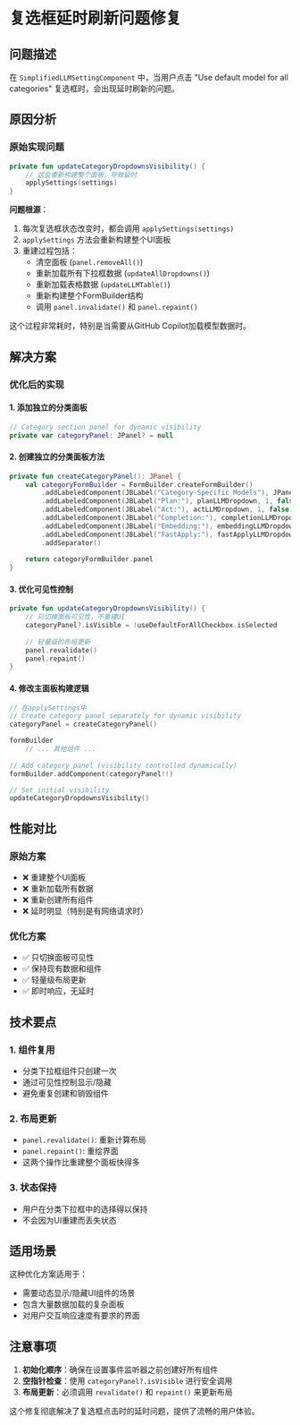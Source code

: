 # 复选框延时刷新问题修复

## 问题描述

在 `SimplifiedLLMSettingComponent` 中，当用户点击 "Use default model for all categories" 复选框时，会出现延时刷新的问题。

## 原因分析

### 原始实现问题
```kotlin
private fun updateCategoryDropdownsVisibility() {
    // 这会重新构建整个面板，导致延时
    applySettings(settings)
}
```

**问题根源**：
1. 每次复选框状态改变时，都会调用 `applySettings(settings)`
2. `applySettings` 方法会重新构建整个UI面板
3. 重建过程包括：
   - 清空面板 (`panel.removeAll()`)
   - 重新加载所有下拉框数据 (`updateAllDropdowns()`)
   - 重新加载表格数据 (`updateLLMTable()`)
   - 重新构建整个FormBuilder结构
   - 调用 `panel.invalidate()` 和 `panel.repaint()`

这个过程非常耗时，特别是当需要从GitHub Copilot加载模型数据时。

## 解决方案

### 优化后的实现

#### 1. 添加独立的分类面板
```kotlin
// Category section panel for dynamic visibility
private var categoryPanel: JPanel? = null
```

#### 2. 创建独立的分类面板方法
```kotlin
private fun createCategoryPanel(): JPanel {
    val categoryFormBuilder = FormBuilder.createFormBuilder()
        .addLabeledComponent(JBLabel("Category-Specific Models"), JPanel(), 1, false)
        .addLabeledComponent(JBLabel("Plan:"), planLLMDropdown, 1, false)
        .addLabeledComponent(JBLabel("Act:"), actLLMDropdown, 1, false)
        .addLabeledComponent(JBLabel("Completion:"), completionLLMDropdown, 1, false)
        .addLabeledComponent(JBLabel("Embedding:"), embeddingLLMDropdown, 1, false)
        .addLabeledComponent(JBLabel("FastApply:"), fastApplyLLMDropdown, 1, false)
        .addSeparator()
    
    return categoryFormBuilder.panel
}
```

#### 3. 优化可见性控制
```kotlin
private fun updateCategoryDropdownsVisibility() {
    // 只切换面板可见性，不重建UI
    categoryPanel?.isVisible = !useDefaultForAllCheckbox.isSelected
    
    // 轻量级的布局更新
    panel.revalidate()
    panel.repaint()
}
```

#### 4. 修改主面板构建逻辑
```kotlin
// 在applySettings中
// Create category panel separately for dynamic visibility
categoryPanel = createCategoryPanel()

formBuilder
    // ... 其他组件 ...
    
// Add category panel (visibility controlled dynamically)
formBuilder.addComponent(categoryPanel!!)

// Set initial visibility
updateCategoryDropdownsVisibility()
```

## 性能对比

### 原始方案
- ❌ 重建整个UI面板
- ❌ 重新加载所有数据
- ❌ 重新创建所有组件
- ❌ 延时明显（特别是有网络请求时）

### 优化方案
- ✅ 只切换面板可见性
- ✅ 保持现有数据和组件
- ✅ 轻量级布局更新
- ✅ 即时响应，无延时

## 技术要点

### 1. 组件复用
- 分类下拉框组件只创建一次
- 通过可见性控制显示/隐藏
- 避免重复创建和销毁组件

### 2. 布局更新
- `panel.revalidate()`: 重新计算布局
- `panel.repaint()`: 重绘界面
- 这两个操作比重建整个面板快得多

### 3. 状态保持
- 用户在分类下拉框中的选择得以保持
- 不会因为UI重建而丢失状态

## 适用场景

这种优化方案适用于：
- 需要动态显示/隐藏UI组件的场景
- 包含大量数据加载的复杂面板
- 对用户交互响应速度有要求的界面

## 注意事项

1. **初始化顺序**：确保在设置事件监听器之前创建好所有组件
2. **空指针检查**：使用 `categoryPanel?.isVisible` 进行安全调用
3. **布局更新**：必须调用 `revalidate()` 和 `repaint()` 来更新布局

这个修复彻底解决了复选框点击时的延时问题，提供了流畅的用户体验。
